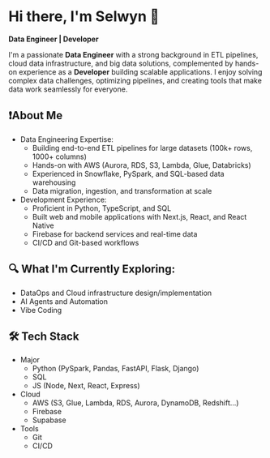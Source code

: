 # Hi there, I'm Selwyn 👋

**Data Engineer | Developer**

I'm a passionate **Data Engineer** with a strong background in ETL pipelines, cloud data infrastructure, and big data solutions, complemented by hands-on experience as a **Developer** building scalable applications. I enjoy solving complex data challenges, optimizing pipelines, and creating tools that make data work seamlessly for everyone.

## ❗About Me
- Data Engineering Expertise:
  - Building end-to-end ETL pipelines for large datasets (100k+ rows, 1000+ columns)
  - Hands-on with AWS (Aurora, RDS, S3, Lambda, Glue, Databricks)
  - Experienced in Snowflake, PySpark, and SQL-based data warehousing
  - Data migration, ingestion, and transformation at scale
- Development Experience:
  - Proficient in Python, TypeScript, and SQL
  - Built web and mobile applications with Next.js, React, and React Native
  - Firebase for backend services and real-time data
  - CI/CD and Git-based workflows

## 🔍 What I'm Currently Exploring:
  - DataOps and Cloud infrastructure design/implementation
  - AI Agents and Automation
  - Vibe Coding

## 🛠 Tech Stack
- Major
  - Python (PySpark, Pandas, FastAPI, Flask, Django)
  - SQL
  - JS (Node, Next, React, Express)
- Cloud
  - AWS (S3, Glue, Lambda, RDS, Aurora, DynamoDB, Redshift...)
  - Firebase
  - Supabase
- Tools
  - Git
  - CI/CD

<!--
**selwyntarr/selwyntarr** is a ✨ _special_ ✨ repository because its `README.md` (this file) appears on your GitHub profile.

Here are some ideas to get you started:

- 🔭 I’m currently working on ...
- 🌱 I’m currently learning ...
- 👯 I’m looking to collaborate on ...
- 🤔 I’m looking for help with ...
- 💬 Ask me about ...
- 📫 How to reach me: ...
- 😄 Pronouns: ...
- ⚡ Fun fact: ...
-->
